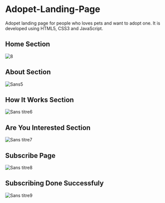 # Adopet-Landing-Page
Adopet landing page for people who loves pets and want to adopt one. It is developed using HTML5, CSS3 and JavaScript.

<h2>Home Section</h2>

![8](https://user-images.githubusercontent.com/78702422/146710108-466edd63-f013-42a7-9d14-eb28e6d1375b.jpg)

<h2>About Section</h2>

![Sans5](https://user-images.githubusercontent.com/78702422/146710121-3445f0b1-4cab-41eb-b724-8a333d12ec95.png)

<h2>How It Works Section</h2>

![Sans titre6](https://user-images.githubusercontent.com/78702422/146710143-a8e37fc5-148a-4b1c-ac2e-f52013f81080.png)

<h2>Are You Interested Section</h2>

![Sans titre7](https://user-images.githubusercontent.com/78702422/146710170-2536dc8f-ceea-4850-8faa-a1ca90a7b102.png)

<h2>Subscribe Page</h2>

![Sans titre8](https://user-images.githubusercontent.com/78702422/146710185-63addf01-4072-4547-9506-7c4297e5cf68.png)

<h2>Subscribing Done Successfuly</h2>

![Sans titre9](https://user-images.githubusercontent.com/78702422/146710192-b41ee931-0619-49cc-b0f5-ef8b94cacbc1.png)
